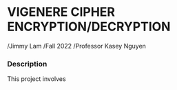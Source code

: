 # VIGENERE CIPHER ENCRYPTION/DECRYPTION

/Jimmy Lam
/Fall 2022
/Professor Kasey Nguyen

### Description

This project involves 

